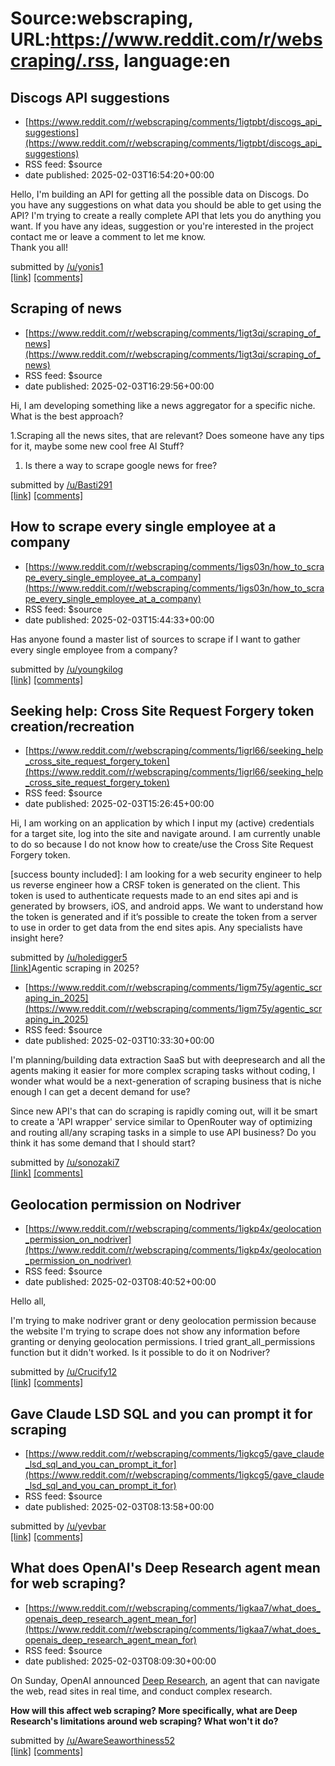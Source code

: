 # Source:webscraping, URL:https://www.reddit.com/r/webscraping/.rss, language:en

## Discogs API suggestions
 - [https://www.reddit.com/r/webscraping/comments/1igtpbt/discogs_api_suggestions](https://www.reddit.com/r/webscraping/comments/1igtpbt/discogs_api_suggestions)
 - RSS feed: $source
 - date published: 2025-02-03T16:54:20+00:00

<!-- SC_OFF --><div class="md"><p>Hello, I&#39;m building an API for getting all the possible data on Discogs. Do you have any suggestions on what data you should be able to get using the API? I&#39;m trying to create a really complete API that lets you do anything you want. If you have any ideas, suggestion or you&#39;re interested in the project contact me or leave a comment to let me know.<br/> Thank you all!</p> </div><!-- SC_ON --> &#32; submitted by &#32; <a href="https://www.reddit.com/user/yonis1"> /u/yonis1 </a> <br/> <span><a href="https://www.reddit.com/r/webscraping/comments/1igtpbt/discogs_api_suggestions/">[link]</a></span> &#32; <span><a href="https://www.reddit.com/r/webscraping/comments/1igtpbt/discogs_api_suggestions/">[comments]</a></span>

## Scraping of news
 - [https://www.reddit.com/r/webscraping/comments/1igt3qi/scraping_of_news](https://www.reddit.com/r/webscraping/comments/1igt3qi/scraping_of_news)
 - RSS feed: $source
 - date published: 2025-02-03T16:29:56+00:00

<!-- SC_OFF --><div class="md"><p>Hi, I am developing something like a news aggregator for a specific niche. What is the best approach?</p> <p>1.Scraping all the news sites, that are relevant? Does someone have any tips for it, maybe some new cool free AI Stuff?</p> <ol> <li>Is there a way to scrape google news for free?</li> </ol> </div><!-- SC_ON --> &#32; submitted by &#32; <a href="https://www.reddit.com/user/Basti291"> /u/Basti291 </a> <br/> <span><a href="https://www.reddit.com/r/webscraping/comments/1igt3qi/scraping_of_news/">[link]</a></span> &#32; <span><a href="https://www.reddit.com/r/webscraping/comments/1igt3qi/scraping_of_news/">[comments]</a></span>

## How to scrape every single employee at a company
 - [https://www.reddit.com/r/webscraping/comments/1igs03n/how_to_scrape_every_single_employee_at_a_company](https://www.reddit.com/r/webscraping/comments/1igs03n/how_to_scrape_every_single_employee_at_a_company)
 - RSS feed: $source
 - date published: 2025-02-03T15:44:33+00:00

<!-- SC_OFF --><div class="md"><p>Has anyone found a master list of sources to scrape if I want to gather every single employee from a company?</p> </div><!-- SC_ON --> &#32; submitted by &#32; <a href="https://www.reddit.com/user/youngkilog"> /u/youngkilog </a> <br/> <span><a href="https://www.reddit.com/r/webscraping/comments/1igs03n/how_to_scrape_every_single_employee_at_a_company/">[link]</a></span> &#32; <span><a href="https://www.reddit.com/r/webscraping/comments/1igs03n/how_to_scrape_every_single_employee_at_a_company/">[comments]</a></span>

## Seeking help: Cross Site Request Forgery token creation/recreation
 - [https://www.reddit.com/r/webscraping/comments/1igrl66/seeking_help_cross_site_request_forgery_token](https://www.reddit.com/r/webscraping/comments/1igrl66/seeking_help_cross_site_request_forgery_token)
 - RSS feed: $source
 - date published: 2025-02-03T15:26:45+00:00

<!-- SC_OFF --><div class="md"><p>Hi, I am working on an application by which I input my (active) credentials for a target site, log into the site and navigate around. I am currently unable to do so because I do not know how to create/use the Cross Site Request Forgery token. </p> <p>[success bounty included]: I am looking for a web security engineer to help us reverse engineer how a CRSF token is generated on the client. This token is used to authenticate requests made to an end sites api and is generated by browsers, iOS, and android apps. We want to understand how the token is generated and if it’s possible to create the token from a server to use in order to get data from the end sites apis. Any specialists have insight here?</p> </div><!-- SC_ON --> &#32; submitted by &#32; <a href="https://www.reddit.com/user/holedigger5"> /u/holedigger5 </a> <br/> <span><a href="https://www.reddit.com/r/webscraping/comments/1igrl66/seeking_help_cross_site_request_forgery_token/">[link]</a></sp

## Agentic scraping in 2025?
 - [https://www.reddit.com/r/webscraping/comments/1igm75y/agentic_scraping_in_2025](https://www.reddit.com/r/webscraping/comments/1igm75y/agentic_scraping_in_2025)
 - RSS feed: $source
 - date published: 2025-02-03T10:33:30+00:00

<!-- SC_OFF --><div class="md"><p>I&#39;m planning/building data extraction SaaS but with deepresearch and all the agents making it easier for more complex scraping tasks without coding, I wonder what would be a next-generation of scraping business that is niche enough I can get a decent demand for use?</p> <p>Since new API&#39;s that can do scraping is rapidly coming out, will it be smart to create a &#39;API wrapper&#39; service similar to OpenRouter way of optimizing and routing all/any scraping tasks in a simple to use API business? Do you think it has some demand that I should start?</p> </div><!-- SC_ON --> &#32; submitted by &#32; <a href="https://www.reddit.com/user/sonozaki7"> /u/sonozaki7 </a> <br/> <span><a href="https://www.reddit.com/r/webscraping/comments/1igm75y/agentic_scraping_in_2025/">[link]</a></span> &#32; <span><a href="https://www.reddit.com/r/webscraping/comments/1igm75y/agentic_scraping_in_2025/">[comments]</a></span>

## Geolocation permission on Nodriver
 - [https://www.reddit.com/r/webscraping/comments/1igkp4x/geolocation_permission_on_nodriver](https://www.reddit.com/r/webscraping/comments/1igkp4x/geolocation_permission_on_nodriver)
 - RSS feed: $source
 - date published: 2025-02-03T08:40:52+00:00

<!-- SC_OFF --><div class="md"><p>Hello all,</p> <p>I&#39;m trying to make nodriver grant or deny geolocation permission because the website I&#39;m trying to scrape does not show any information before granting or denying geolocation permissions. I tried grant_all_permissions function but it didn&#39;t worked. Is it possible to do it on Nodriver?</p> </div><!-- SC_ON --> &#32; submitted by &#32; <a href="https://www.reddit.com/user/Crucify12"> /u/Crucify12 </a> <br/> <span><a href="https://www.reddit.com/r/webscraping/comments/1igkp4x/geolocation_permission_on_nodriver/">[link]</a></span> &#32; <span><a href="https://www.reddit.com/r/webscraping/comments/1igkp4x/geolocation_permission_on_nodriver/">[comments]</a></span>

## Gave Claude LSD SQL and you can prompt it for scraping
 - [https://www.reddit.com/r/webscraping/comments/1igkcg5/gave_claude_lsd_sql_and_you_can_prompt_it_for](https://www.reddit.com/r/webscraping/comments/1igkcg5/gave_claude_lsd_sql_and_you_can_prompt_it_for)
 - RSS feed: $source
 - date published: 2025-02-03T08:13:58+00:00

&#32; submitted by &#32; <a href="https://www.reddit.com/user/yevbar"> /u/yevbar </a> <br/> <span><a href="https://news.ycombinator.com/item?id=42916034">[link]</a></span> &#32; <span><a href="https://www.reddit.com/r/webscraping/comments/1igkcg5/gave_claude_lsd_sql_and_you_can_prompt_it_for/">[comments]</a></span>

## What does OpenAI's Deep Research agent mean for web scraping?
 - [https://www.reddit.com/r/webscraping/comments/1igkaa7/what_does_openais_deep_research_agent_mean_for](https://www.reddit.com/r/webscraping/comments/1igkaa7/what_does_openais_deep_research_agent_mean_for)
 - RSS feed: $source
 - date published: 2025-02-03T08:09:30+00:00

<!-- SC_OFF --><div class="md"><p>On Sunday, OpenAI announced <a href="https://openai.com/index/introducing-deep-research/">Deep Research</a>, an agent that can navigate the web, read sites in real time, and conduct complex research.</p> <p><strong>How will this affect web scraping? More specifically, what are Deep Research&#39;s limitations around web scraping? What won&#39;t it do?</strong></p> </div><!-- SC_ON --> &#32; submitted by &#32; <a href="https://www.reddit.com/user/AwareSeaworthiness52"> /u/AwareSeaworthiness52 </a> <br/> <span><a href="https://www.reddit.com/r/webscraping/comments/1igkaa7/what_does_openais_deep_research_agent_mean_for/">[link]</a></span> &#32; <span><a href="https://www.reddit.com/r/webscraping/comments/1igkaa7/what_does_openais_deep_research_agent_mean_for/">[comments]</a></span>

